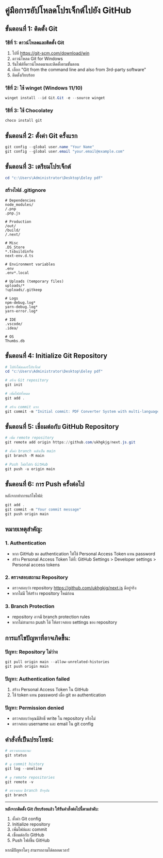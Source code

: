 # คู่มือการอัปโหลดโปรเจ็กต์ไปยัง GitHub

## ขั้นตอนที่ 1: ติดตั้ง Git

### วิธีที่ 1: ดาวน์โหลดและติดตั้ง Git
1. ไปที่ https://git-scm.com/download/win
2. ดาวน์โหลด Git for Windows
3. รันไฟล์ที่ดาวน์โหลดมาและติดตั้งตามขั้นตอน
4. เลือก "Git from the command line and also from 3rd-party software"
5. ติดตั้งเรียบร้อย

### วิธีที่ 2: ใช้ winget (Windows 11/10)
```powershell
winget install --id Git.Git -e --source winget
```

### วิธีที่ 3: ใช้ Chocolatey
```powershell
choco install git
```

## ขั้นตอนที่ 2: ตั้งค่า Git ครั้งแรก
```powershell
git config --global user.name "Your Name"
git config --global user.email "your.email@example.com"
```

## ขั้นตอนที่ 3: เตรียมโปรเจ็กต์
```powershell
cd "c:\Users\Administrator\Desktop\Eeley pdf"
```

### สร้างไฟล์ .gitignore
```
# Dependencies
node_modules/
/.pnp
.pnp.js

# Production
/out/
/build/
/.next/

# Misc
.DS_Store
*.tsbuildinfo
next-env.d.ts

# Environment variables
.env
.env*.local

# Uploads (temporary files)
uploads/*
!uploads/.gitkeep

# Logs
npm-debug.log*
yarn-debug.log*
yarn-error.log*

# IDE
.vscode/
.idea/

# OS
Thumbs.db
```

## ขั้นตอนที่ 4: Initialize Git Repository
```powershell
# ไปยังโฟลเดอร์โปรเจ็กต์
cd "c:\Users\Administrator\Desktop\Eeley pdf"

# สร้าง Git repository
git init

# เพิ่มไฟล์ทั้งหมด
git add .

# สร้าง commit แรก
git commit -m "Initial commit: PDF Converter System with multi-language support"
```

## ขั้นตอนที่ 5: เชื่อมต่อกับ GitHub Repository
```powershell
# เพิ่ม remote repository
git remote add origin https://github.com/ukhgkjg/next.js.git

# ตั้งค่า branch หลักเป็น main
git branch -M main

# Push ไฟล์ไปยัง GitHub
git push -u origin main
```

## ขั้นตอนที่ 6: การ Push ครั้งต่อไป
หลังจากทำการแก้ไขไฟล์:
```powershell
git add .
git commit -m "Your commit message"
git push origin main
```

## หมายเหตุสำคัญ:

### 1. Authentication
- หาก GitHub ขอ authentication ให้ใช้ Personal Access Token แทน password
- สร้าง Personal Access Token ได้ที่: GitHub Settings > Developer settings > Personal access tokens

### 2. ตรวจสอบสถานะ Repository
- ตรวจสอบว่า repository https://github.com/ukhgkjg/next.js มีอยู่จริง
- หากไม่มี ให้สร้าง repository ใหม่ก่อน

### 3. Branch Protection
- repository อาจมี branch protection rules
- หากไม่สามารถ push ได้ ให้ตรวจสอบ settings ของ repository

## การแก้ไขปัญหาที่อาจเกิดขึ้น:

### ปัญหา: Repository ไม่ว่าง
```powershell
git pull origin main --allow-unrelated-histories
git push origin main
```

### ปัญหา: Authentication failed
1. สร้าง Personal Access Token ใน GitHub
2. ใช้ token แทน password เมื่อ git ขอ authentication

### ปัญหา: Permission denied
- ตรวจสอบว่าคุณมีสิทธิ์ write ใน repository หรือไม่
- ตรวจสอบ username และ email ใน git config

## คำสั่งที่เป็นประโยชน์:
```powershell
# ตรวจสอบสถานะ
git status

# ดู commit history
git log --oneline

# ดู remote repositories
git remote -v

# ตรวจสอบ branch ปัจจุบัน
git branch
```

---

**หลังจากติดตั้ง Git เรียบร้อยแล้ว ให้รันคำสั่งต่อไปนี้ตามลำดับ:**

1. ตั้งค่า Git config
2. Initialize repository
3. เพิ่มไฟล์และ commit
4. เชื่อมต่อกับ GitHub
5. Push ไฟล์ขึ้น GitHub

หากมีปัญหาใดๆ สามารถถามได้ตลอดเวลา!
